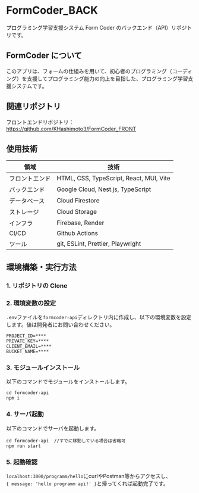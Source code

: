 # FormCoder_BACK

プログラミング学習支援システム Form Coder のバックエンド（API）リポジトリです。

## FormCoder について

このアプリは、フォームの仕組みを用いて、初心者のプログラミング（コーディング）を支援してプログラミング能力の向上を目指した、プログラミング学習支援システムです。

## 関連リポジトリ

フロントエンドリポジトリ：https://github.com/KHashimoto3/FormCoder_FRONT  

## 使用技術
| 領域           | 技術                                             |
|--------------|-------------------------------------------------|
| フロントエンド | HTML, CSS, TypeScript, React, MUI, Vite          |
| バックエンド   | Google Cloud, Nest.js, TypeScript                |
| データベース   | Cloud Firestore                                 |
| ストレージ     | Cloud Storage                                   |
| インフラ           | Firebase, Render                                |
| CI/CD         | Github Actions                                  |
| ツール         | git, ESLint, Prettier, Playwright               |

## 環境構築・実行方法

### 1. リポジトリの Clone

### 2. 環境変数の設定

`.env`ファイルを`formcoder-api`ディレクトリ内に作成し、以下の環境変数を設定します。値は開発者にお問い合わせください。

```
PROJECT_ID=****
PRIVATE_KEY=****
CLIENT_EMAIL=****
BUCKET_NAME=****
```

### 3. モジュールインストール

以下のコマンドでモジュールをインストールします。

```
cd formcoder-api
npm i
```

### 4. サーバ起動

以下のコマンドでサーバを起動します。

```
cd formcoder-api  //すでに移動している場合は省略可
npm run start
```

### 5. 起動確認

`localhost:3000/programm/hello`にcurlやPostman等からアクセスし、  
`{ message: 'hello programm api!' }`と帰ってくれば起動完了です。
